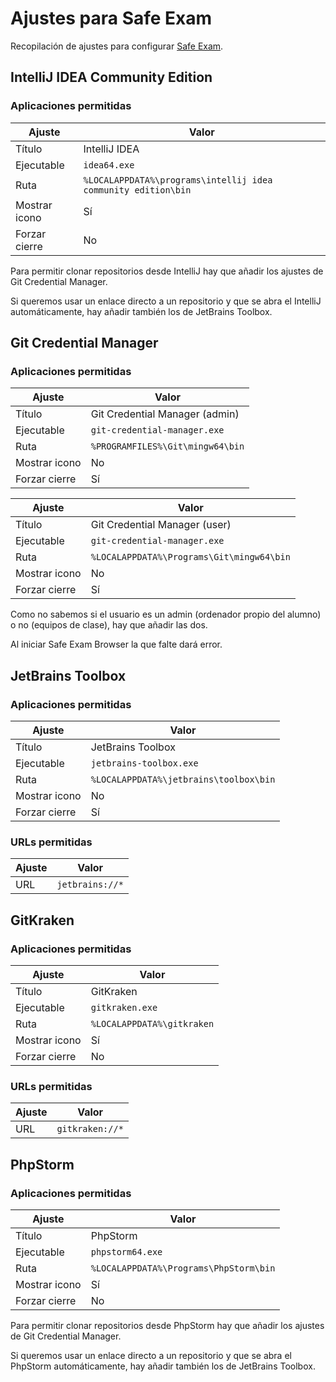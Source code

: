 # Ajustes para Safe Exam

Recopilación de ajustes para configurar [Safe Exam](https://github.com/ijaureguialzo/safe-exam).

## IntelliJ IDEA Community Edition

### Aplicaciones permitidas

| Ajuste         | Valor                                                         |
|----------------|---------------------------------------------------------------|
| Título	        | IntelliJ IDEA                                                 |
| Ejecutable	    | `idea64.exe`                                                  |
| Ruta	          | `%LOCALAPPDATA%\programs\intellij idea community edition\bin` |
| Mostrar icono	 | Sí                                                            |
| Forzar cierre  | No                                                            |

Para permitir clonar repositorios desde IntelliJ hay que añadir los ajustes de Git Credential Manager.

Si queremos usar un enlace directo a un repositorio y que se abra el IntelliJ automáticamente, hay añadir también los de
JetBrains Toolbox.

## Git Credential Manager

### Aplicaciones permitidas

| Ajuste         | Valor                            |
|----------------|----------------------------------|
| Título	        | Git Credential Manager (admin)   |
| Ejecutable	    | `git-credential-manager.exe`     |
| Ruta	          | `%PROGRAMFILES%\Git\mingw64\bin` |
| Mostrar icono	 | No                               |
| Forzar cierre  | Sí                               |

| Ajuste         | Valor                                     |
|----------------|-------------------------------------------|
| Título	        | Git Credential Manager (user)             |
| Ejecutable	    | `git-credential-manager.exe`              |
| Ruta	          | `%LOCALAPPDATA%\Programs\Git\mingw64\bin` |
| Mostrar icono	 | No                                        |
| Forzar cierre  | Sí                                        |

Como no sabemos si el usuario es un admin (ordenador propio del alumno) o no (equipos de clase), hay que añadir las dos.

Al iniciar Safe Exam Browser la que falte dará error.

## JetBrains Toolbox

### Aplicaciones permitidas

| Ajuste         | Valor                                  |
|----------------|----------------------------------------|
| Título	        | JetBrains Toolbox                      |
| Ejecutable	    | `jetbrains-toolbox.exe`                |
| Ruta	          | `%LOCALAPPDATA%\jetbrains\toolbox\bin` |
| Mostrar icono	 | No                                     |
| Forzar cierre  | Sí                                     |

### URLs permitidas

| Ajuste | Valor           |
|--------|-----------------|
| URL	   | `jetbrains://*` |

## GitKraken

### Aplicaciones permitidas

| Ajuste         | Valor                      |
|----------------|----------------------------|
| Título	        | GitKraken                  |
| Ejecutable	    | `gitkraken.exe`            |
| Ruta	          | `%LOCALAPPDATA%\gitkraken` |
| Mostrar icono	 | Sí                         |
| Forzar cierre  | No                         |

### URLs permitidas

| Ajuste | Valor           |
|--------|-----------------|
| URL	   | `gitkraken://*` |

## PhpStorm

### Aplicaciones permitidas

| Ajuste         | Valor                                  |
|----------------|----------------------------------------|
| Título	        | PhpStorm                               |
| Ejecutable	    | `phpstorm64.exe`                       |
| Ruta	          | `%LOCALAPPDATA%\Programs\PhpStorm\bin` |
| Mostrar icono	 | Sí                                     |
| Forzar cierre  | No                                     |

Para permitir clonar repositorios desde PhpStorm hay que añadir los ajustes de Git Credential Manager.

Si queremos usar un enlace directo a un repositorio y que se abra el PhpStorm automáticamente, hay añadir también los de
JetBrains Toolbox.
